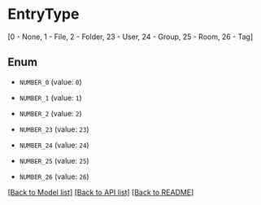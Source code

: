 # EntryType

[0 - None, 1 - File, 2 - Folder, 23 - User, 24 - Group, 25 - Room, 26 - Tag]

## Enum

* `NUMBER_0` (value: `0`)

* `NUMBER_1` (value: `1`)

* `NUMBER_2` (value: `2`)

* `NUMBER_23` (value: `23`)

* `NUMBER_24` (value: `24`)

* `NUMBER_25` (value: `25`)

* `NUMBER_26` (value: `26`)

[[Back to Model list]](../README.md#documentation-for-models) [[Back to API list]](../README.md#documentation-for-api-endpoints) [[Back to README]](../README.md)


